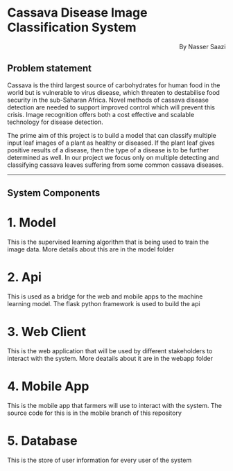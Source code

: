 # Cassava Disease Image Classification System

<div style="text-align:right">By Nasser Saazi</div>

## Problem statement
Cassava is the third largest source of carbohydrates for human food in the world but is vulnerable to virus disease, which threaten to destabilise food security in the sub-Saharan Africa. 
Novel methods of cassava disease detection are needed to support improved control which will prevent this crisis. Image recognition offers both a cost effective and scalable technology for disease detection.

The prime aim of this project is to build a model that can classify multiple input leaf images of a plant as healthy or diseased. If the plant leaf gives positive results of a disease, then the type of a disease is to be further determined as well. In our project we focus only on multiple detecting and classifying cassava leaves suffering from some common cassava diseases. 


<hr>

## System Components
# 1. Model
This is the supervised learning algorithm that is being used to train the image data. More details about this are in the model folder


# 2. Api
This is used as a bridge for the web and mobile apps to the machine learning model. The flask python framework is used to build the api 

# 3. Web Client
This is the web application that will be used by different stakeholders to interact with the system. More deatails about it are in the webapp folder

# 4. Mobile App 
This is the mobile app that farmers will use to interact with the system. The source code for this is in the mobile branch of this repository

# 5. Database
This is the store of user information for every user of the system

